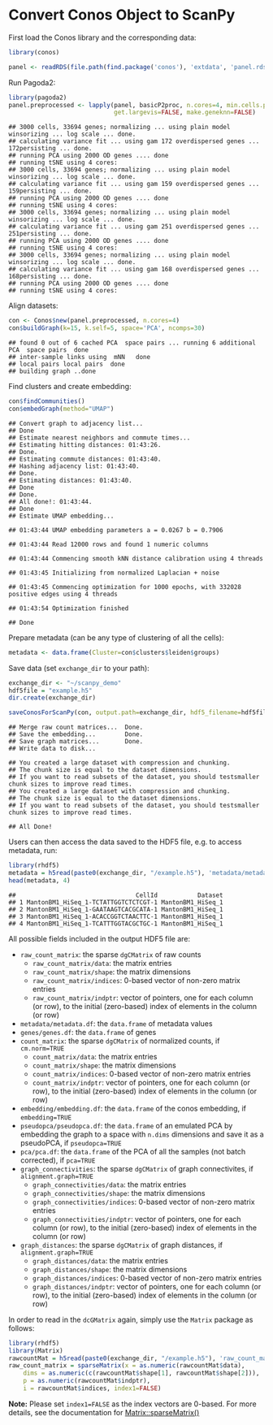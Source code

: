 
Convert Conos Object to ScanPy
==============================

First load the Conos library and the corresponding data:


```r
library(conos)
```


```r
panel <- readRDS(file.path(find.package('conos'), 'extdata', 'panel.rds'))
```



Run Pagoda2:



```r
library(pagoda2)
panel.preprocessed <- lapply(panel, basicP2proc, n.cores=4, min.cells.per.gene=0, n.odgenes=2e3, 
                             get.largevis=FALSE, make.geneknn=FALSE)
```

```
## 3000 cells, 33694 genes; normalizing ... using plain model winsorizing ... log scale ... done.
## calculating variance fit ... using gam 172 overdispersed genes ... 172persisting ... done.
## running PCA using 2000 OD genes .... done
## running tSNE using 4 cores:
## 3000 cells, 33694 genes; normalizing ... using plain model winsorizing ... log scale ... done.
## calculating variance fit ... using gam 159 overdispersed genes ... 159persisting ... done.
## running PCA using 2000 OD genes .... done
## running tSNE using 4 cores:
## 3000 cells, 33694 genes; normalizing ... using plain model winsorizing ... log scale ... done.
## calculating variance fit ... using gam 251 overdispersed genes ... 251persisting ... done.
## running PCA using 2000 OD genes .... done
## running tSNE using 4 cores:
## 3000 cells, 33694 genes; normalizing ... using plain model winsorizing ... log scale ... done.
## calculating variance fit ... using gam 168 overdispersed genes ... 168persisting ... done.
## running PCA using 2000 OD genes .... done
## running tSNE using 4 cores:
```

Align datasets:


```r
con <- Conos$new(panel.preprocessed, n.cores=4)
con$buildGraph(k=15, k.self=5, space='PCA', ncomps=30)
```

```
## found 0 out of 6 cached PCA  space pairs ... running 6 additional PCA  space pairs  done
## inter-sample links using  mNN   done
## local pairs local pairs  done
## building graph ..done
```

Find clusters and create embedding:


```r
con$findCommunities()
con$embedGraph(method="UMAP")
```

```
## Convert graph to adjacency list...
## Done
## Estimate nearest neighbors and commute times...
## Estimating hitting distances: 01:43:26.
## Done.
## Estimating commute distances: 01:43:40.
## Hashing adjacency list: 01:43:40.
## Done.
## Estimating distances: 01:43:40.
## Done
## Done.
## All done!: 01:43:44.
## Done
## Estimate UMAP embedding...
```

```
## 01:43:44 UMAP embedding parameters a = 0.0267 b = 0.7906
```

```
## 01:43:44 Read 12000 rows and found 1 numeric columns
```

```
## 01:43:44 Commencing smooth kNN distance calibration using 4 threads
```

```
## 01:43:45 Initializing from normalized Laplacian + noise
```

```
## 01:43:45 Commencing optimization for 1000 epochs, with 332028 positive edges using 4 threads
```

```
## 01:43:54 Optimization finished
```

```
## Done
```

Prepare metadata (can be any type of clustering of all the cells):


```r
metadata <- data.frame(Cluster=con$clusters$leiden$groups)
```

Save data (set `exchange_dir` to your path):


```r
exchange_dir <- "~/scanpy_demo"
hdf5file = "example.h5"
dir.create(exchange_dir)
```



```r
saveConosForScanPy(con, output.path=exchange_dir, hdf5_filename=hdf5file, verbose=TRUE)
```

```
## Merge raw count matrices...	Done.
## Save the embedding...		Done.
## Save graph matrices...		Done.
## Write data to disk...		
```

```
## You created a large dataset with compression and chunking.
## The chunk size is equal to the dataset dimensions.
## If you want to read subsets of the dataset, you should testsmaller chunk sizes to improve read times.
## You created a large dataset with compression and chunking.
## The chunk size is equal to the dataset dimensions.
## If you want to read subsets of the dataset, you should testsmaller chunk sizes to improve read times.
```

```
## All Done!
```

Users can then access the data saved to the HDF5 file, e.g. to access metadata, run:



```r
library(rhdf5)
metadata = h5read(paste0(exchange_dir, "/example.h5"), 'metadata/metadata.df')
head(metadata, 4)
```

```
##                                 CellId           Dataset
## 1 MantonBM1_HiSeq_1-TCTATTGGTCTCTCGT-1 MantonBM1_HiSeq_1
## 2 MantonBM1_HiSeq_1-GAATAAGTCACGCATA-1 MantonBM1_HiSeq_1
## 3 MantonBM1_HiSeq_1-ACACCGGTCTAACTTC-1 MantonBM1_HiSeq_1
## 4 MantonBM1_HiSeq_1-TCATTTGGTACGCTGC-1 MantonBM1_HiSeq_1
```

All possible fields included in the output HDF5 file are:

* `raw_count_matrix`: the sparse `dgCMatrix` of raw counts 
	* `raw_count_matrix/data`: the matrix entries
	* `raw_count_matrix/shape`: the matrix dimensions
	* `raw_count_matrix/indices`: 0-based vector of non-zero matrix entries
	* `raw_count_matrix/indptr`: vector of pointers, one for each column (or row), to the initial (zero-based) index of elements in the column (or row)
* `metadata/metadata.df`: the `data.frame` of metadata values
* `genes/genes.df`: the `data.frame` of genes
* `count_matrix`: the sparse `dgCMatrix` of normalized counts, if `cm.norm=TRUE`
	* `count_matrix/data`: the matrix entries
	* `count_matrix/shape`: the matrix dimensions
	* `count_matrix/indices`: 0-based vector of non-zero matrix entries
	* `count_matrix/indptr`: vector of pointers, one for each column (or row), to the initial (zero-based) index of elements in the column (or row)
* `embedding/embedding.df`:  the `data.frame` of the conos embedding, if `embedding=TRUE`
* `pseudopca/pseudopca.df`:  the `data.frame` of an emulated PCA by embedding the graph to a space with `n.dims` dimensions and save it as a pseudoPCA, if `pseudopca=TRUE`
* `pca/pca.df`: the `data.frame` of the PCA of all the samples (not batch corrected), if `pca=TRUE`
* `graph_connectivities`: the sparse `dgCMatrix` of graph connectivites, if `alignment.graph=TRUE`
	* `graph_connectivities/data`: the matrix entries
	* `graph_connectivities/shape`: the matrix dimensions
	* `graph_connectivities/indices`: 0-based vector of non-zero matrix entries
	* `graph_connectivities/indptr`: vector of pointers, one for each column (or row), to the initial (zero-based) index of elements in the column (or row)
* `graph_distances`: the sparse `dgCMatrix` of graph distances, if `alignment.graph=TRUE`
	* `graph_distances/data`: the matrix entries
	* `graph_distances/shape`: the matrix dimensions
	* `graph_distances/indices`: 0-based vector of non-zero matrix entries
	* `graph_distances/indptr`: vector of pointers, one for each column (or row), to the initial (zero-based) index of elements in the column (or row)



In order to read in the `dcGMatrix` again, simply use the `Matrix` package as follows:



```r
library(rhdf5)
library(Matrix)
rawcountMat = h5read(paste0(exchange_dir, "/example.h5"), 'raw_count_matrix')
raw_count_matrix = sparseMatrix(x = as.numeric(rawcountMat$data),  
    dims = as.numeric(c(rawcountMat$shape[1], rawcountMat$shape[2])), 
    p = as.numeric(rawcountMat$indptr), 
    i = rawcountMat$indices, index1=FALSE)
```

**Note:** Please set `index1=FALSE` as the index vectors are 0-based. For more details, see the documentation for [Matrix::sparseMatrix()](https://www.rdocumentation.org/packages/Matrix/versions/1.2-18/topics/sparseMatrix)
